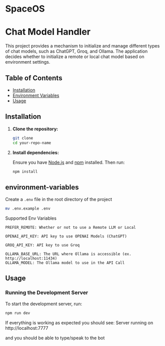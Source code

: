 # SpaceOS

# Chat Model Handler

This project provides a mechanism to initialize and manage different types of chat models, such as ChatGPT, Groq, and Ollama. The application decides whether to initialize a remote or local chat model based on environment settings.

## Table of Contents

- [Installation](#installation)
- [Environment Variables](#environment-variables)
- [Usage](#usage)



## Installation

1. **Clone the repository:**

    ```bash
    git clone 
    cd your-repo-name
    ```

2. **Install dependencies:**

    Ensure you have [Node.js](https://nodejs.org/) and [npm](https://www.npmjs.com/) installed. Then run:

    ```bash
    npm install
    ```


## environment-variables
Create a `.env` file in the root directory of the project

```bash
mv .env.example .env
```

Supported Env Variables
```
PREFER_REMOTE: Whether or not to use a Remote LLM or Local

OPENAI_API_KEY: API key to use OPENAI Models (ChatGPT)

GROQ_API_KEY: API key to use Groq

OLLAMA_BASE_URL: The URL where Ollama is accessible (ex. http://localhost:11434)
OLLAMA_MODEL: The Ollama model to use in the API Call
```

## Usage

### Running the Development Server

To start the development server, run:

```bash
npm run dev
```
If everything is working as expected you should see: 
Server running on http://localhost:7777

and you should be able to type/speak to the bot


